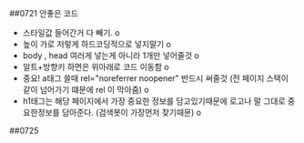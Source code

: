 ##0721
안좋은 코드

- 스타일값 들어간거 다 빼기. o
- 높이 가로 저렇게 하드코딩적으로 넣지말기 o
- body , head 여러게 넣는게 아니라 1개만 넣어줄것 o
- 알트+방향키 하면은 위아래로 코드 이동함 o
- 중요! a태그 쓸때 rel="noreferrer noopener" 반드시 써줄것 (전 페이지 스택이 같이 넘어가기 떄문에 rel 이 막아줌) o
- h1태그는 해당 페이지에서 가장 중요한 정보를 담고있기때문에 로고나 말 그대로 중요한정보를 담아준다. (검색봇이 가장먼저 찾기때문) o

##0725
